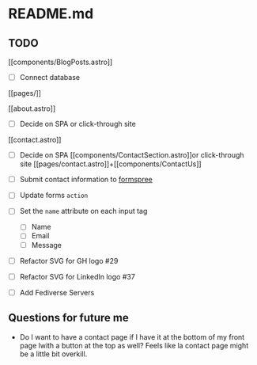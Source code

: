 # README.md

## TODO

[[components/BlogPosts.astro]]

- [ ] Connect database

[[pages/]]

[[about.astro]]

- [ ] Decide on SPA or click-through site

[[contact.astro]]

- [ ] Decide on SPA [[components/ContactSection.astro]]or click-through site [[pages/contact.astro]]+[[components/ContactUs]]


- [ ] Submit contact information to [formspree](https://formspree.io/)
- [ ] Update forms `action`
- [ ] Set the `name` attribute on each input tag
  - [ ] Name
  - [ ] Email
  - [ ] Message
- [ ] Refactor SVG for GH logo #29
- [ ] Refactor SVG for LinkedIn logo #37
- [ ] Add Fediverse Servers

## Questions for future me

- Do I want to have a contact page if I have it at the bottom of my front page lwith a button at the top as well? Feels like la contact page might be a little bit overkill.

